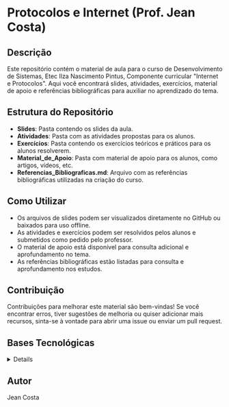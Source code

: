 # Protocolos e Internet (Prof. Jean Costa)

## Descrição
Este repositório contém o material de aula para o curso de Desenvolvimento de Sistemas, Etec Ilza Nascimento Pintus, Componente curricular "Internet e Protocolos". Aqui você encontrará slides, atividades, exercícios, material de apoio e referências bibliográficas para auxiliar no aprendizado do tema.

## Estrutura do Repositório

- **Slides**: Pasta contendo os slides da aula.
- **Atividades**: Pasta com as atividades propostas para os alunos.
- **Exercícios**: Pasta contendo os exercícios teóricos e práticos para os alunos resolverem.
- **Material_de_Apoio**: Pasta com material de apoio para os alunos, como artigos, vídeos, etc.
- **Referencias_Bibliograficas.md**: Arquivo com as referências bibliográficas utilizadas na criação do curso.

## Como Utilizar
- Os arquivos de slides podem ser visualizados diretamente no GitHub ou baixados para uso offline.
- As atividades e exercícios podem ser resolvidos pelos alunos e submetidos como pedido pelo professor.
- O material de apoio está disponível para consulta adicional e aprofundamento no tema.
- As referências bibliográficas estão listadas para consulta e aprofundamento nos estudos.

## Contribuição
Contribuições para melhorar este material são bem-vindas! Se você encontrar erros, tiver sugestões de melhoria ou quiser adicionar mais recursos, sinta-se à vontade para abrir uma issue ou enviar um pull request.

## Bases Tecnológicas
<details>
### Tópicos de redes de computadores
- Meios de transmissão, adaptadores e endereçamento físico;
- Modelo TCP/IP;
- Modelo cliente/servidor.
### Protocolos da Internet
    • Internet Protocol (IP);
    • Endereçamento lógico, roteamento e NAT;
    • TCP/UDP, portas e sockets;
    • Proxy e proxy reverso;
    • Serviços de nomes (DNS);
    • Transferência de arquivos (FTP) e terminal remoto (SSH).
- Laboratório de ferramentas para redes
    • Hostname, nbtstat, ipconfig, getmac e ping;
    • Net, netstat, netsh e arp;
    • Tracert, route, pathping e nslookup;
    • Wireshark.
- Aplicações na World Wide Web
    • Clientes (user-agent) e servidores HTTP;
    • Infraestrutura própria (on-premise) e em nuvem (cloud);
    • Evolução do HTTP.
- Protocolo HTTP
    • URI, fluxo HTTP, requisição e resposta;
    • Métodos;
    • Cabeçalho e corpo;
    • Códigos de status;
    • Stateless e sessões;
    • Cookies;
    • MIME types;
    • Autenticação;
    • HTTPS, SSL e TLS;
- Laboratório de HTTP
    • Configuração básica de servidor HTTP;
    • Ferramentas de navegador para desenvolvedores:
    • rede, fontes, aplicação/armazenamento, segurança.
    • Clientes HTTP especializados para APIs (Insomnia, Postman entre outros).
</details>

## Autor
Jean Costa

